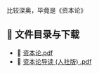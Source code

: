 比较深奥，毕竟是《资本论》
## 📄 文件目录与下载

- 📄 [资本论.pdf](%E8%B5%84%E6%9C%AC%E8%AE%BA.pdf)
- 📄 [资本论导读 (人社版) .pdf](%E8%B5%84%E6%9C%AC%E8%AE%BA%E5%AF%BC%E8%AF%BB%20%28%E4%BA%BA%E7%A4%BE%E7%89%88%29%20.pdf)
